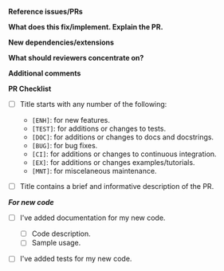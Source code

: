 **Reference issues/PRs**

**What does this fix/implement. Explain the PR.**

**New dependencies/extensions**

**What should reviewers concentrate on?**

**Additional comments**

**PR Checklist**

  - [ ] Title starts with any number of the following:
    
      + `[ENH]`: for new features.
      + `[TEST]`: for additions or changes to tests.
      + `[DOC]`: for additions or changes to docs and docstrings.
      + `[BUG]`: for bug fixes.
      + `[CI]`: for additions or changes to continuous integration.
      + `[EX]`: for additions or changes examples/tutorials.
      + `[MNT]`: for miscelaneous maintenance.

  - [ ] Title contains a brief and informative description of the PR.

***For new code***

  - [ ] I've added documentation for my new code.
    
      + [ ] Code description.
      + [ ] Sample usage.

  - [ ] I've added tests for my new code.
